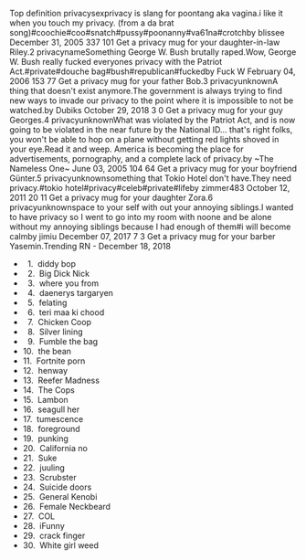 Top definition privacysexprivacy is slang for poontang aka vagina.i like it when you touch my privacy. (from a da brat song)#coochie#coo#snatch#pussy#poonanny#va61na#crotchby blissee December 31, 2005 337 101 Get a privacy mug for your daughter-in-law Riley.2 privacynameSomething George W. Bush brutally raped.Wow, George W. Bush really fucked everyones privacy with the Patriot Act.#private#douche bag#bush#republican#fuckedby Fuck W February 04, 2006 153 77 Get a privacy mug for your father Bob.3 privacyunknownA thing that doesn't exist anymore.The government is always trying to find new ways to invade our privacy to the point where it is impossible to not be watched.by Dubiks October 29, 2018 3 0 Get a privacy mug for your guy Georges.4 privacyunknownWhat was violated by the Patriot Act, and is now going to be violated in the near future by the National ID... that's right folks, you won't be able to hop on a plane without getting red lights shoved in your eye.Read it and weep. America is becoming the place for advertisements, pornography, and a complete lack of privacy.by ~The Nameless One~ June 03, 2005 104 64 Get a privacy mug for your boyfriend Günter.5 privacyunknownsomething that Tokio Hotel don't have.They need privacy.#tokio hotel#privacy#celeb#private#lifeby zimmer483 October 12, 2011 20 11 Get a privacy mug for your daughter Zora.6 privacyunknownspace to your self with out your annoying siblings.I wanted to have privacy so I went to go into my room with noone and be alone without my annoying siblings because I had enough of them#i will become calmby jimiu December 07, 2017 7 3 Get a privacy mug for your barber Yasemin.Trending RN - December 18, 2018

*     1.  diddy bop
*     2.  Big Dick Nick
*     3.  where you from
*     4.  daenerys targaryen
*     5.  felating
*     6.  teri maa ki chood
*     7.  Chicken Coop
*     8.  Silver lining
*     9.  Fumble the bag
*   10.  the bean
*   11.  Fortnite porn
*   12.  henway
*   13.  Reefer Madness
*   14.  The Cops
*   15.  Lambon
*   16.  seagull her
*   17.  tumescence
*   18.  foreground
*   19.  punking
*   20.  California no
*   21.  Suke
*   22.  juuling
*   23.  Scrubster
*   24.  Suicide doors
*   25.  General Kenobi
*   26.  Female Neckbeard
*   27.  COL
*   28.  iFunny
*   29.  crack finger
*   30.  White girl weed